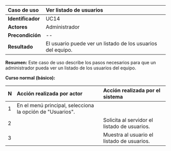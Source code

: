 | **Caso de uso**   | **Ver listado de usuarios**                                 |
| :---------------- | :---------------------------------------------------------- |
| **Identificador** | UC14                                                        |
| **Actores**       | Administrador                                               |
| **Precondición**  | --                                                          |
| **Resultado**     | El usuario puede ver un listado de los usuarios del equipo. |

**Resumen:**
Este caso de uso describe los pasos necesarios para que un administrador pueda ver un listado de los usuarios del equipo.

**Curso normal (básico):**

| **N** | **Acción realizada por actor**                            | **Acción realizada por el sistema**          |
| :---- | :-------------------------------------------------------- | :------------------------------------------- |
| 1     | En el menú principal, selecciona la opción de "Usuarios". |                                              |
| 2     |                                                           | Solicita al servidor el listado de usuarios. |
| 3     |                                                           | Muestra al usuario el listado de usuarios.   |
